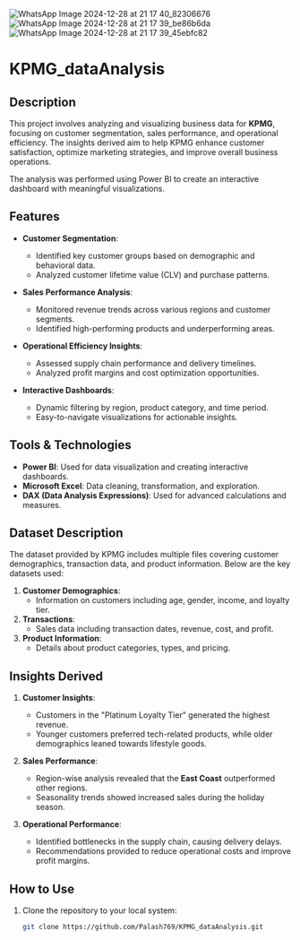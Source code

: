 ![WhatsApp Image 2024-12-28 at 21 17 40_82306676](https://github.com/user-attachments/assets/58ab18d0-ca1d-4b1a-8592-1f2cbde728e2)
![WhatsApp Image 2024-12-28 at 21 17 39_be86b6da](https://github.com/user-attachments/assets/0673432a-987f-4399-b9de-af531f81b6bf)
![WhatsApp Image 2024-12-28 at 21 17 39_45ebfc82](https://github.com/user-attachments/assets/6001e162-72db-4e2f-aea1-357faf8e77ac)

# KPMG_dataAnalysis

## Description
This project involves analyzing and visualizing business data for **KPMG**, focusing on customer segmentation, sales performance, and operational efficiency. The insights derived aim to help KPMG enhance customer satisfaction, optimize marketing strategies, and improve overall business operations.

The analysis was performed using Power BI to create an interactive dashboard with meaningful visualizations.


## Features
- **Customer Segmentation**:
  - Identified key customer groups based on demographic and behavioral data.
  - Analyzed customer lifetime value (CLV) and purchase patterns.

- **Sales Performance Analysis**:
  - Monitored revenue trends across various regions and customer segments.
  - Identified high-performing products and underperforming areas.

- **Operational Efficiency Insights**:
  - Assessed supply chain performance and delivery timelines.
  - Analyzed profit margins and cost optimization opportunities.

- **Interactive Dashboards**:
  - Dynamic filtering by region, product category, and time period.
  - Easy-to-navigate visualizations for actionable insights.



## Tools & Technologies
- **Power BI**: Used for data visualization and creating interactive dashboards.
- **Microsoft Excel**: Data cleaning, transformation, and exploration.
- **DAX (Data Analysis Expressions)**: Used for advanced calculations and measures.



## Dataset Description
The dataset provided by KPMG includes multiple files covering customer demographics, transaction data, and product information. Below are the key datasets used:
1. **Customer Demographics**:
   - Information on customers including age, gender, income, and loyalty tier.
2. **Transactions**:
   - Sales data including transaction dates, revenue, cost, and profit.
3. **Product Information**:
   - Details about product categories, types, and pricing.



## Insights Derived
1. **Customer Insights**:
   - Customers in the "Platinum Loyalty Tier" generated the highest revenue.
   - Younger customers preferred tech-related products, while older demographics leaned towards lifestyle goods.

2. **Sales Performance**:
   - Region-wise analysis revealed that the **East Coast** outperformed other regions.
   - Seasonality trends showed increased sales during the holiday season.

3. **Operational Performance**:
   - Identified bottlenecks in the supply chain, causing delivery delays.
   - Recommendations provided to reduce operational costs and improve profit margins.



## How to Use
1. Clone the repository to your local system:
   ```bash
   git clone https://github.com/Palash769/KPMG_dataAnalysis.git

